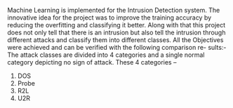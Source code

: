 Machine Learning is implemented for the Intrusion Detection system. The innovative
idea for the project was to improve the training accuracy by reducing the overfitting and
classifying it better. Along with that this project does not only tell that there is an intrusion but also tell the intrusion through different attacks and classify them into different
classes.
All the Objectives were achieved and can be verified with the following comparison re-
sults:-
The attack classes are divided into 4 categories and a single normal category depicting no sign of attack. 
These 4 categories –
1. DOS
2. Probe
3. R2L
4. U2R
